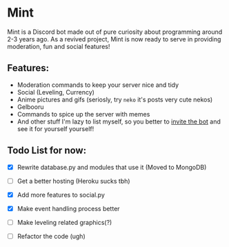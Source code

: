 # Mint
Mint is a Discord bot made out of pure curiosity about programming around 2-3 years ago. As a revived project, Mint is now ready to serve in providing moderation, fun and social features!

## Features:
* Moderation commands to keep your server nice and tidy
* Social (Leveling, Currency)
* Anime pictures and gifs (seriosly, try `neko` it's posts very cute nekos)
* Gelbooru
* Commands to spice up the server with memes
* And other stuff I'm lazy to list myself, so you better to [invite the bot](https://discord.com/oauth2/authorize?client_id=424862035063603202&scope=bot&permissions=2146958839) and see it for yourself yourself!

## Todo List for now:

- [x] Rewrite database.py and modules that use it (Moved to MongoDB)
- [ ] Get a better hosting (Heroku sucks tbh)
- [x] Add more features to social.py
- [x] Make event handling process better
- [ ] Make leveling related graphics(?)
- [ ] Refactor the code (ugh)


